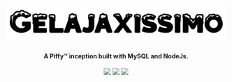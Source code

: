 <h1 align="center"> <br>
  <img src="final/client/img/logo.png">
</h1>

<h4 align="center">
  A Piffy™ inception built with MySQL and NodeJs. <br>
</h4>

<p align="center">
  <img src="https://img.shields.io/badge/release-v0.1.0-brightgreen.svg">
  <img src="https://img.shields.io/badge/status-released-brightgreen.svg">
  <a href="https://paypal.me/dreadlord"><img src="https://img.shields.io/badge/donate-paypal-blue.svg"></a>
</p>
